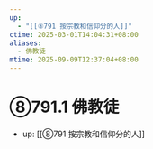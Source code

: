 ```yaml
---
up:
  - "[[⑧791 按宗教和信仰分的人]]"
ctime: 2025-03-01T14:04:31+08:00
aliases:
  - 佛教徒
mtime: 2025-09-09T12:37:04+08:00
---
```


# ⑧791.1 佛教徒

- up: [[⑧791 按宗教和信仰分的人]]
